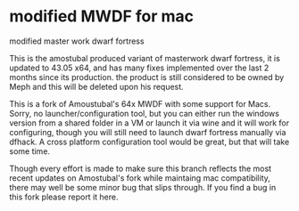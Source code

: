 # modified MWDF for mac
modified master work dwarf fortress


This is the amostubal produced variant of masterwork dwarf fortress, it is updated to 43.05 x64, and has many fixes implemented over the last 2 months since its production.  the product is still considered to be owned by Meph and this will be deleted upon his request.

This is a fork of Amoustubal's 64x MWDF with some support for Macs.  Sorry, no launcher/configuration tool, but you can either run the windows version from a shared folder in a VM or launch it via wine and it will work for configuring, though you will still need to launch dwarf fortress manually via dfhack.  A cross platform configuration tool would be great, but that will take some time.

Though every effort is made to make sure this branch reflects the most recent updates on Amostubal's fork while maintaing mac compatibility, there may well be some minor bug that slips through.  If you find a bug in this fork please report it here.
